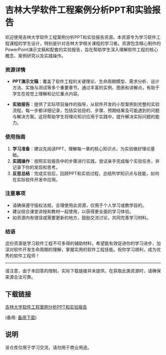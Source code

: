 # 吉林大学软件工程案例分析PPT和实验报告

欢迎使用吉林大学软件工程案例分析PPT和实验报告资源。本资源专为学习软件工程课程的学生设计，特别是针对吉林大学相关课程的学习者。资源包含精心制作的PowerPoint演示文稿和配套的实验报告，旨在帮助学生深入理解软件工程的核心概念、案例研究以及实践操作。

### 资源详情

- **PPT演示文稿**：覆盖了软件工程的关键理论、生命周期模型、需求分析、设计方法、实施与测试等多个重要章节。通过丰富的实例、图表和讲解点，有助于学生在视觉上理解和记忆重点内容。
  
- **实验报告**：提供了实际项目操作的指导，从软件开发的小型案例到完整的实验流程，每一步都详细记录，包括实验目的、步骤、预期结果及可能遇到的问题与解决方案。这将帮助学生将理论知识应用于实践中，提升解决实际问题的能力。

### 使用指南

1. **学习准备**：建议先阅读PPT，理解每一章的核心知识点，为实验做好理论基础。
2. **实践操作**：按照实验报告中的步骤进行实践，尝试亲手完成每个实验任务，并记录下你的发现和思考。
3. **反思总结**：完成实验后，回顾PPT和实验过程，总结所学知识点与技能，如何在实际软件开发中应用。

### 注意事项

- 请确保遵守版权法规，合理使用此资源，仅用于个人学习或教学目的。
- 建议结合课堂讲授和教材一起使用，以获得更全面的学习体验。
- 如资源内有错误或需要更新的地方，鼓励交流讨论，共同完善学习材料。

### 结语

这份资源是学习软件工程不可多得的辅助材料，希望能有效促进你的学习进步，加深对软件开发生命周期的理解，掌握实用的软件工程技能。祝你学习顺利，成为优秀的软件工程师！

---

请注意，由于本回答的限制，实际下载链接并未提供。在获取此类资源时，请确保来源合法可靠。

## 下载链接
[吉林大学软件工程案例分析PPT和实验报告](https://pan.quark.cn/s/e40274c6b321) 

(备用: [备用下载](https://pan.baidu.com/s/16ZyF2kREjOmXQnbVnpQnnw?pwd=1234))

## 说明

该仓库仅用于学习交流，请勿用于商业用途。
